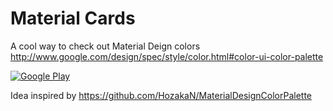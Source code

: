 Material Cards
==========================

A cool way to check out Material Deign colors
http://www.google.com/design/spec/style/color.html#color-ui-color-palette

[![Google Play](http://developer.android.com/images/brand/en_generic_rgb_wo_45.png)](https://play.google.com/store/apps/details?id=com.brianco.materialcards)

Idea inspired by https://github.com/HozakaN/MaterialDesignColorPalette
